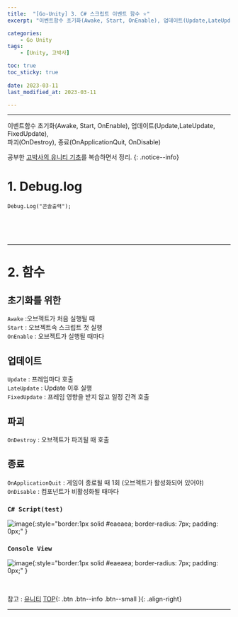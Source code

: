 ```yaml
---
title:  "[Go-Unity] 3. C# 스크립트 이벤트 함수 ⭐"
excerpt: "이벤트함수 초기화(Awake, Start, OnEnable), 업데이트(Update,LateUpdate, FixedUpdate), 파괴(OnDestroy), 종료(OnApplicationQuit, OnDisable)"

categories:
    - Go Unity
tags:
    - [Unity, 고박사]

toc: true
toc_sticky: true
 
date: 2023-03-11
last_modified_at: 2023-03-11

---
```

- - -

이벤트함수 초기화(Awake, Start, OnEnable), 업데이트(Update,LateUpdate, FixedUpdate),  
파괴(OnDestroy), 종료(OnApplicationQuit, OnDisable)  

공부한 [고박사의 유니티 기초](https://www.inflearn.com/course/%EA%B3%A0%EB%B0%95%EC%82%AC-%EC%9C%A0%EB%8B%88%ED%8B%B0-%EA%B8%B0%EC%B4%88/dashboard)를 복습하면서 정리. 
{: .notice--info}

# 1. Debug.log
```
Debug.Log("콘솔출력");
```
<br><br><br>

---
# 2.   함수
## 초기화를 위한 
`Awake` :오브젝트가 처음 실행될 때  
`Start` : 오브젝트속 스크립트 첫 실행  
`OnEnable` : 오브젝트가 실행될 때마다   

## 업데이트 
`Update` : 프레임마다 호출  
`LateUpdate` : Update 이후 실행  
`FixedUpdate` : 프레임 영향을 받지 않고 일정 간격 호출  

## 파괴
`OnDestroy` : 오브젝트가 파괴될 때 호출  

## 종료
`OnApplicationQuit` : 게임이 종료될 때 1회 (오브젝트가 활성화되어 있어야)  
`OnDisable` : 컴포넌트가 비활성화될 때마다  

###    `C# Script(test)`  
![image](https://user-images.githubusercontent.com/96651722/224503586-6517fe8c-69fd-42ff-97f0-135e931676bd.png){:style="border:1px solid #eaeaea; border-radius: 7px; padding: 0px;" }    

###    `Console View`  
![image](https://user-images.githubusercontent.com/96651722/224494144-e51b837d-ef9a-4092-a55a-4888f15c62e6.png){:style="border:1px solid #eaeaea; border-radius: 7px; padding: 0px;" }  

<br>

참고 : [유니티](https://docs.unity3d.com/kr/)
[TOP](#){: .btn .btn--info .btn--small }{: .align-right}
<br>
- - -
